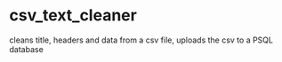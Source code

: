 # csv_text_cleaner
cleans title, headers and data from a csv file, uploads the csv to a PSQL database
